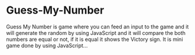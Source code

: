 # Guess-My-Number
Guess My Number is game where you can feed an input to the game and it will generate the random by using JavaScript and it will compare the both numbers are equal or not, if it is equal it shows the Victory sign. It is mini game done by using JavaScript...

